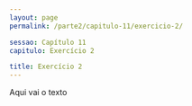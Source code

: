 ```yaml
---
layout: page
permalink: /parte2/capitulo-11/exercicio-2/

sessao: Capítulo 11
capitulo: Exercício 2

title: Exercício 2
---
```


Aqui vai o texto